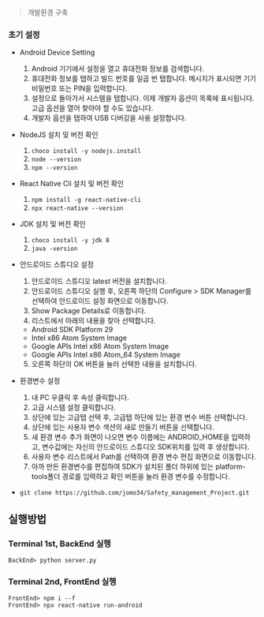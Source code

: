 > 개발환경 구축
### 초기 설정
- Android Device Setting
  1. Android 기기에서 설정을 열고 휴대전화 정보를 검색합니다.
  2. 휴대전화 정보를 탭하고 빌드 번호를 일곱 번 탭합니다. 메시지가 표시되면 기기 비밀번호 또는 PIN을 입력합니다.
  3. 설정으로 돌아가서 시스템을 탭합니다. 이제 개발자 옵션이 목록에 표시됩니다. 고급 옵션을 열어 찾아야 할 수도 있습니다.
  4. 개발자 옵션을 탭하여 USB 디버깅을 사용 설정합니다.

- NodeJS 설치 및 버전 확인
  1. ```choco install -y nodejs.install```
  2. ```node --version```
  3. ```npm --version```

- React Native Cli 설치 및 버전 확인
  1. ```npm install -g react-native-cli```
  2. ```npx react-native --version```

- JDK 설치 및 버전 확인
  1. ```choco install -y jdk 8```
  2. ```java -version```

- 안드로이드 스튜디오 설정
  1. 안드로이드 스튜디오 latest 버전을 설치합니다.
  2. 안드로이드 스튜디오 실행 후, 오른쪽 하단의 Configure > SDK Manager를 선택하여 안드로이드 설정 화면으로 이동합니다.
  3. Show Package Details로 이동합니다.
  4. 리스트에서 아래의 내용을 찾아 선택합니다.
    - Android SDK Platform 29
    - Intel x86 Atom System Image
    - Google APIs Intel x86 Atom System Image
    - Google APIs Intel x86 Atom_64 System Image
  5. 오른쪽 하단의 OK 버튼을 눌러 선택한 내용을 설치합니다.

- 환경변수 설정
  1. 내 PC 우클릭 후 속성 클릭합니다.
  2. 고급 시스템 설정 클릭합니다.
  3. 상단에 있는 고급탭 선택 후, 고급탭 하단에 있는 환경 변수 버튼 선택합니다.
  4. 상단에 있는 사용자 변수 섹션의 새로 만들기 버튼을 선택합니다.
  5. 새 환경 변수 추가 화면이 나오면 변수 이름에는 ANDROID_HOME을 입력하고, 변수값에는 자신의 안드로이드 스튜디오 SDK위치를 입력 후 생성합니다.
  6. 사용자 변수 리스트에서 Path를 선택하여 환경 변수 편집 화면으로 이동합니다.
  7. 아까 만든 환경변수를 편집하여 SDK가 설치된 폴더 하위에 있는 platform-tools폴더 경로를 입력하고 확인 버튼을 눌러 환경 변수를 수정합니다.

- ```git clone https://github.com/jomo34/Safety_management_Project.git```


## 실행방법
### Terminal 1st, BackEnd 실행
```BackEnd> python server.py```
### Terminal 2nd, FrontEnd 실행
```
FrontEnd> npm i --f
FrontEnd> npx react-native run-android
```
